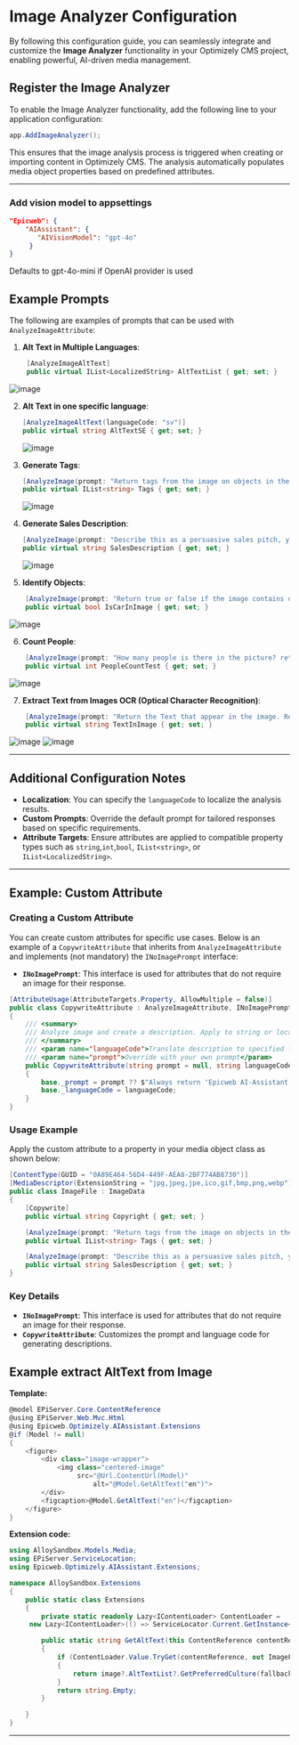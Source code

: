 # Image Analyzer Configuration

By following this configuration guide, you can seamlessly integrate and customize the **Image Analyzer** functionality in your Optimizely CMS project, enabling powerful, AI-driven media management.

## Register the Image Analyzer

To enable the Image Analyzer functionality, add the following line to your application configuration:

```csharp
app.AddImageAnalyzer();
```

This ensures that the image analysis process is triggered when creating or importing content in Optimizely CMS. The analysis automatically populates media object properties based on predefined attributes.

---

### Add vision model to appsettings

```json
"Epicweb": {
    "AIAssistant": {
       "AIVisionModel": "gpt-4o"
     }
}
```
Defaults to gpt-4o-mini if OpenAI provider is used

## Example Prompts
The following are examples of prompts that can be used with `AnalyzeImageAttribute`:

1. **Alt Text in Multiple Languages**:
   ```csharp
    [AnalyzeImageAltText]
    public virtual IList<LocalizedString> AltTextList { get; set; }
   ```

![image](https://github.com/user-attachments/assets/b7aeac9f-f05d-4cb8-9a36-7ff156148531)


2. **Alt Text in one specific language**:
   ```csharp
   [AnalyzeImageAltText(languageCode: "sv")]
   public virtual string AltTextSE { get; set; }
   ```

   ![image](https://github.com/user-attachments/assets/71ea9234-dbc3-4ff1-9a08-1ad8f1579ab8)


3. **Generate Tags**:
   ```csharp
   [AnalyzeImage(prompt: "Return tags from the image on objects in the picture. Return a comma-separated list.")]
   public virtual IList<string> Tags { get; set; }
   ```

   ![image](https://github.com/user-attachments/assets/1bda2d7b-cb51-4dfd-be53-2850335f53d9)


4. **Generate Sales Description**:
   ```csharp
   [AnalyzeImage(prompt: "Describe this as a persuasive sales pitch, you are selling a product.", languageCode: "en")]
   public virtual string SalesDescription { get; set; }
   ```

   ![image](https://github.com/user-attachments/assets/ff7b6a7b-d34e-49f3-9235-d4f9fd4429f8)


5. **Identify Objects**:
```csharp
    [AnalyzeImage(prompt: "Return true or false if the image contains one or more cars. Return true or false only.")]
    public virtual bool IsCarInImage { get; set; }
```
![image](https://github.com/user-attachments/assets/c25e79da-d87c-4304-81e4-8753c1e274cc)


6. **Count People**:
```csharp
    [AnalyzeImage(prompt: "How many people is there in the picture? return an int")]
    public virtual int PeopleCountTest { get; set; }
```

![image](https://github.com/user-attachments/assets/16462e18-3891-41ab-9fa5-82967ce4b835)


7. **Extract Text from Images OCR (Optical Character Recognition)**:
```csharp
    [AnalyzeImage(prompt: "Return the Text that appear in the image. Return in semi colon separated (;) text.")]
    public virtual string TextInImage { get; set; }
```

![image](https://github.com/user-attachments/assets/6556ce22-a79d-4eee-a59b-ce6a44acf7c4)
![image](https://github.com/user-attachments/assets/4bcafa11-9cea-42fc-bad0-1c0a5d30c292)


---

## Additional Configuration Notes

- **Localization**: You can specify the `languageCode` to localize the analysis results.
- **Custom Prompts**: Override the default prompt for tailored responses based on specific requirements.
- **Attribute Targets**: Ensure attributes are applied to compatible property types such as `string`,`int`,`bool`, `IList<string>`, or `IList<LocalizedString>`.

---

## Example: Custom Attribute

### Creating a Custom Attribute

You can create custom attributes for specific use cases. Below is an example of a `CopywriteAttribute` that inherits from `AnalyzeImageAttribute` and implements (not mandatory) the `INoImagePrompt` interface:

- **`INoImagePrompt`**: This interface is used for attributes that do not require an image for their response.

```csharp
[AttributeUsage(AttributeTargets.Property, AllowMultiple = false)]
public class CopywriteAttribute : AnalyzeImageAttribute, INoImagePrompt
{
    /// <summary>
    /// Analyze image and create a description. Apply to string or localized string properties.
    /// </summary>
    /// <param name="languageCode">Translate description to specified language. Default English</param>
    /// <param name="prompt">Override with your own prompt</param>
    public CopywriteAttribute(string prompt = null, string languageCode = null) : base(prompt, languageCode)
    {
        base._prompt = prompt ?? $"Always return 'Epicweb AI-Assistant'";
        base._languageCode = languageCode;
    }
}
```

### Usage Example
Apply the custom attribute to a property in your media object class as shown below:

```csharp
[ContentType(GUID = "0A89E464-56D4-449F-AEA8-2BF774AB8730")]
[MediaDescriptor(ExtensionString = "jpg,jpeg,jpe,ico,gif,bmp,png,webp")]
public class ImageFile : ImageData
{
    [Copywrite]
    public virtual string Copyright { get; set; }

    [AnalyzeImage(prompt: "Return tags from the image on objects in the picture. Return a comma-separated list.")]
    public virtual IList<string> Tags { get; set; }

    [AnalyzeImage(prompt: "Describe this as a persuasive sales pitch, you are selling a product.", languageCode: "en")]
    public virtual string SalesDescription { get; set; }
}
```

### Key Details
- **`INoImagePrompt`**: This interface is used for attributes that do not require an image for their response.
- **`CopywriteAttribute`**: Customizes the prompt and language code for generating descriptions.

## Example extract AltText from Image

**Template:** 

```csharp
@model EPiServer.Core.ContentReference
@using EPiServer.Web.Mvc.Html
@using Epicweb.Optimizely.AIAssistant.Extensions
@if (Model != null)
{
    <figure>
        <div class="image-wrapper">
            <img class="centered-image" 
                 src="@Url.ContentUrl(Model)" 
                     alt="@Model.GetAltText("en")">
        </div>
        <figcaption>@Model.GetAltText("en")</figcaption>
    </figure>
}
```

**Extension code:**
```csharp
using AlloySandbox.Models.Media;
using EPiServer.ServiceLocation;
using Epicweb.Optimizely.AIAssistant.Extensions;

namespace AlloySandbox.Extensions
{
    public static class Extensions
    {
        private static readonly Lazy<IContentLoader> ContentLoader =
     new Lazy<IContentLoader>(() => ServiceLocator.Current.GetInstance<IContentLoader>());

        public static string GetAltText(this ContentReference contentReference, string fallbackLang)
        {
            if (ContentLoader.Value.TryGet(contentReference, out ImageFile image))
            {
                return image?.AltTextList?.GetPreferredCulture(fallbackLang) ?? string.Empty;
            }
            return string.Empty;
        }

    }
}
```

---
